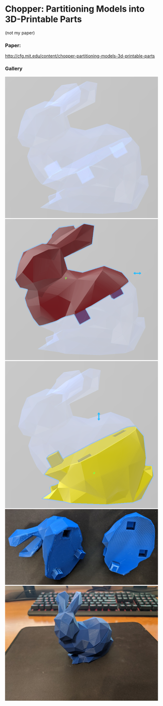 # Chopper: Partitioning Models into 3D-Printable Parts
(not my paper)

### Paper:
http://cfg.mit.edu/content/chopper-partitioning-models-3d-printable-parts

### Gallery

![](images/process1.png)
![](images/process2.png)
![](images/process3.png)
![](images/process4.jpg)
![](images/process5.jpg)